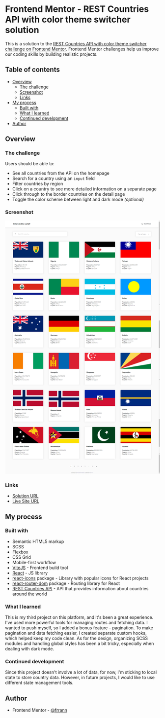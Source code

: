 <!-- [![Project Status: Work in Progress](https://img.shields.io/badge/Project%20Status-Work%20in%20Progress-orange)](https://where-in-the-world-wip.netlify.app) -->

# Frontend Mentor - REST Countries API with color theme switcher solution

This is a solution to the [REST Countries API with color theme switcher challenge on Frontend Mentor](https://www.frontendmentor.io/challenges/rest-countries-api-with-color-theme-switcher-5cacc469fec04111f7b848ca). Frontend Mentor challenges help us improve our coding skills by building realistic projects.

## Table of contents

- [Overview](#overview)
  - [The challenge](#the-challenge)
  - [Screenshot](#screenshot)
  - [Links](#links)
- [My process](#my-process)
  - [Built with](#built-with)
  - [What I learned](#what-i-learned)
  - [Continued development](#continued-development)
- [Author](#author)

## Overview

### The challenge

Users should be able to:

- See all countries from the API on the homepage
- Search for a country using an `input` field
- Filter countries by region
- Click on a country to see more detailed information on a separate page
- Click through to the border countries on the detail page
- Toggle the color scheme between light and dark mode _(optional)_

### Screenshot

![](./public/screenshot.png)

### Links

- [Solution URL](https://www.frontendmentor.io/solutions/rest-countries-api-with-color-theme-switcher-using-react-kdTEmzoR-m)
- [Live Site URL](https://frrann-where-in-the-world.netlify.app/)

## My process

### Built with

- Semantic HTML5 markup
- SCSS
- Flexbox
- CSS Grid
- Mobile-first workflow
- [ViteJS](https://vitejs.dev/guide/) - Frontend build tool
- [React](https://reactjs.org/) - JS library
- [react-icons](https://www.npmjs.com/package/react-icons) package - Library with popular icons for React projects
- [react-router-dom](https://reactrouter.com/en/main) package - Routing library for React
- [REST Countries API](https://restcountries.com/) - API that provides information about countries around the world

### What I learned

This is my third project on this platform, and it's been a great experience. I've used more powerful tools for managing routes and fetching data. I wanted to push myself, so I added a bonus feature – pagination. To make pagination and data fetching easier, I created separate custom hooks, which helped keep my code clean. As for the design, organizing SCSS modules and handling global styles has been a bit tricky, especially when dealing with dark mode.

<!-- >:construction: This project is still a work in progress. :construction: -->

### Continued development

Since this project doesn't involve a lot of data, for now, I'm sticking to local state to store country data. However, in future projects, I would like to use different state management tools.

## Author

- Frontend Mentor - [@frrann](https://www.frontendmentor.io/profile/frrann)
